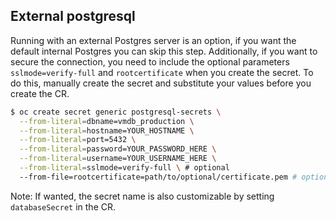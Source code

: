 ## External postgresql

Running with an external Postgres server is an option, if you want the default internal Postgres you can skip this step. Additionally, if you want to secure the connection, you need to include the optional parameters `sslmode=verify-full` and `rootcertificate` when you create the secret. To do this, manually create the secret and substitute your values before you create the CR.
```bash
$ oc create secret generic postgresql-secrets \
  --from-literal=dbname=vmdb_production \
  --from-literal=hostname=YOUR_HOSTNAME \
  --from-literal=port=5432 \
  --from-literal=password=YOUR_PASSWORD_HERE \
  --from-literal=username=YOUR_USERNAME_HERE \
  --from-literal=sslmode=verify-full \ # optional
  --from-file=rootcertificate=path/to/optional/certificate.pem # optional
```
Note: If wanted, the secret name is also customizable by setting `databaseSecret` in the CR.
